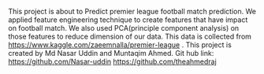 This project is about to Predict premier league football match prediction. We applied feature engineering technique to create features that have impact on football match. We also used PCA(principle component analysis) on those features to reduce dimension of our data. This data is collected from https://www.kaggle.com/zaeemnalla/premier-league . This project is created by Md Nasar Uddin and Muntaqim Ahmed.
Git hub link:
https://github.com/Nasar-uddin
https://github.com/theahmedraj

